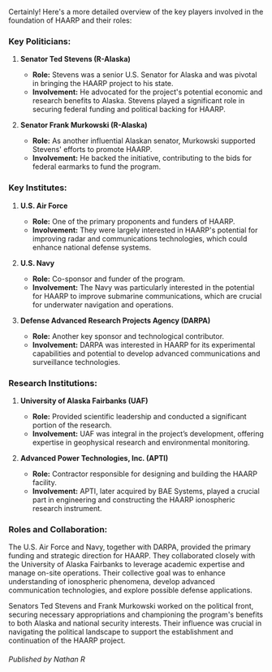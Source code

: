 Certainly! Here's a more detailed overview of the key players involved in the foundation of HAARP and their roles:

### Key Politicians:

1. **Senator Ted Stevens (R-Alaska)**
   - **Role:** Stevens was a senior U.S. Senator for Alaska and was pivotal in bringing the HAARP project to his state.
   - **Involvement:** He advocated for the project's potential economic and research benefits to Alaska. Stevens played a significant role in securing federal funding and political backing for HAARP.

2. **Senator Frank Murkowski (R-Alaska)**
   - **Role:** As another influential Alaskan senator, Murkowski supported Stevens' efforts to promote HAARP.
   - **Involvement:** He backed the initiative, contributing to the bids for federal earmarks to fund the program.

### Key Institutes:

1. **U.S. Air Force**
   - **Role:** One of the primary proponents and funders of HAARP.
   - **Involvement:** They were largely interested in HAARP's potential for improving radar and communications technologies, which could enhance national defense systems.

2. **U.S. Navy**
   - **Role:** Co-sponsor and funder of the program.
   - **Involvement:** The Navy was particularly interested in the potential for HAARP to improve submarine communications, which are crucial for underwater navigation and operations.

3. **Defense Advanced Research Projects Agency (DARPA)**
   - **Role:** Another key sponsor and technological contributor.
   - **Involvement:** DARPA was interested in HAARP for its experimental capabilities and potential to develop advanced communications and surveillance technologies.

### Research Institutions:

1. **University of Alaska Fairbanks (UAF)**
   - **Role:** Provided scientific leadership and conducted a significant portion of the research.
   - **Involvement:** UAF was integral in the project’s development, offering expertise in geophysical research and environmental monitoring.

2. **Advanced Power Technologies, Inc. (APTI)**
   - **Role:** Contractor responsible for designing and building the HAARP facility.
   - **Involvement:** APTI, later acquired by BAE Systems, played a crucial part in engineering and constructing the HAARP ionospheric research instrument.

### Roles and Collaboration:

The U.S. Air Force and Navy, together with DARPA, provided the primary funding and strategic direction for HAARP. They collaborated closely with the University of Alaska Fairbanks to leverage academic expertise and manage on-site operations. Their collective goal was to enhance understanding of ionospheric phenomena, develop advanced communication technologies, and explore possible defense applications.

Senators Ted Stevens and Frank Murkowski worked on the political front, securing necessary appropriations and championing the program's benefits to both Alaska and national security interests. Their influence was crucial in navigating the political landscape to support the establishment and continuation of the HAARP project.



###### Published by Nathan R
